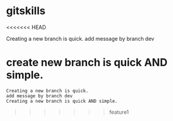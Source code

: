 # gitskills

<<<<<<< HEAD

Creating a new branch is quick.
add message by branch dev

create new branch is quick AND  simple.
=======

```
Creating a new branch is quick.
add message by branch dev 
Creating a new branch is quick AND simple.
```
>>>>>>> feature1
